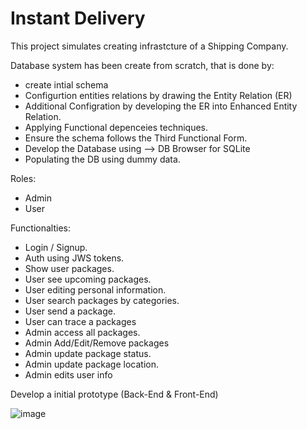 # Instant Delivery

This project simulates creating infrastcture of a Shipping Company.

Database system has been create from scratch, that is done by:
 - create intial schema
 - Configurtion entities relations by drawing the Entity Relation (ER)
 - Additional Configration by developing the ER into Enhanced Entity Relation.
 - Applying Functional depenceies techniques.
 - Ensure the schema follows the Third Functional Form.
 - Develop the Database using --> DB Browser for SQLite
 - Populating the DB using dummy data.
 
 
 Roles:
 - Admin
 - User
 
 Functionalties:
 - Login / Signup.
 - Auth using JWS tokens.
 - Show user packages.
 - User see upcoming packages.
 - User editing personal information.
 - User search packages by categories.
 - User send a package.
 - User can trace a packages
 - Admin access all packages.
 - Admin Add/Edit/Remove packages
 - Admin update package status.
 - Admin update package location.
 - Admin edits user info
 
 
 Develop a initial prototype (Back-End & Front-End)
 
 
 ![image](https://user-images.githubusercontent.com/91342432/216766738-95b22d2a-0085-4cdc-8237-d21661d8f089.png)

 
